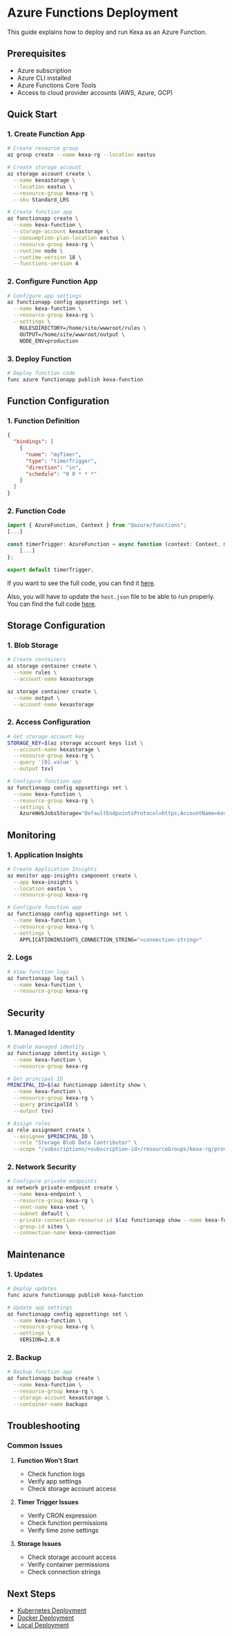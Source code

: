 # Azure Functions Deployment

This guide explains how to deploy and run Kexa as an Azure Function.

## Prerequisites

- Azure subscription
- Azure CLI installed
- Azure Functions Core Tools
- Access to cloud provider accounts (AWS, Azure, GCP)

## Quick Start

### 1. Create Function App

```bash
# Create resource group
az group create --name kexa-rg --location eastus

# Create storage account
az storage account create \
  --name kexastorage \
  --location eastus \
  --resource-group kexa-rg \
  --sku Standard_LRS

# Create function app
az functionapp create \
  --name kexa-function \
  --storage-account kexastorage \
  --consumption-plan-location eastus \
  --resource-group kexa-rg \
  --runtime node \
  --runtime-version 18 \
  --functions-version 4
```

### 2. Configure Function App

```bash
# Configure app settings
az functionapp config appsettings set \
  --name kexa-function \
  --resource-group kexa-rg \
  --settings \
    RULESDIRECTORY=/home/site/wwwroot/rules \
    OUTPUT=/home/site/wwwroot/output \
    NODE_ENV=production
```

### 3. Deploy Function

```bash
# Deploy function code
func azure functionapp publish kexa-function
```

## Function Configuration

### 1. Function Definition

```json
{
  "bindings": [
    {
      "name": "myTimer",
      "type": "timerTrigger",
      "direction": "in",
      "schedule": "0 0 * * *"
    }
  ]
}
```

### 2. Function Code

```typescript
import { AzureFunction, Context } from "@azure/functions";
[...]

const timerTrigger: AzureFunction = async function (context: Context, myTimer: any): Promise<void> {
    [...]
};

export default timerTrigger;
```

If you want to see the full code, you can find it [here](https://github.com/kexa-io/Kexa/blob/main/Kexa/index.ts).

Also, you will have to update the `host.json` file to be able to run properly. You can find the full code [here](https://github.com/kexa-io/Kexa/blob/main/host.json).

## Storage Configuration

### 1. Blob Storage

```bash
# Create containers
az storage container create \
  --name rules \
  --account-name kexastorage

az storage container create \
  --name output \
  --account-name kexastorage
```

### 2. Access Configuration

```bash
# Get storage account key
STORAGE_KEY=$(az storage account keys list \
  --account-name kexastorage \
  --resource-group kexa-rg \
  --query '[0].value' \
  --output tsv)

# Configure function app
az functionapp config appsettings set \
  --name kexa-function \
  --resource-group kexa-rg \
  --settings \
    AzureWebJobsStorage="DefaultEndpointsProtocol=https;AccountName=kexastorage;AccountKey=$STORAGE_KEY;EndpointSuffix=core.windows.net"
```

## Monitoring

### 1. Application Insights

```bash
# Create Application Insights
az monitor app-insights component create \
  --app kexa-insights \
  --location eastus \
  --resource-group kexa-rg

# Configure function app
az functionapp config appsettings set \
  --name kexa-function \
  --resource-group kexa-rg \
  --settings \
    APPLICATIONINSIGHTS_CONNECTION_STRING="<connection-string>"
```

### 2. Logs

```bash
# View function logs
az functionapp log tail \
  --name kexa-function \
  --resource-group kexa-rg
```

## Security

### 1. Managed Identity

```bash
# Enable managed identity
az functionapp identity assign \
  --name kexa-function \
  --resource-group kexa-rg

# Get principal ID
PRINCIPAL_ID=$(az functionapp identity show \
  --name kexa-function \
  --resource-group kexa-rg \
  --query principalId \
  --output tsv)

# Assign roles
az role assignment create \
  --assignee $PRINCIPAL_ID \
  --role "Storage Blob Data Contributor" \
  --scope "/subscriptions/<subscription-id>/resourceGroups/kexa-rg/providers/Microsoft.Storage/storageAccounts/kexastorage"
```

### 2. Network Security

```bash
# Configure private endpoints
az network private-endpoint create \
  --name kexa-endpoint \
  --resource-group kexa-rg \
  --vnet-name kexa-vnet \
  --subnet default \
  --private-connection-resource-id $(az functionapp show --name kexa-function --resource-group kexa-rg --query id -o tsv) \
  --group-id sites \
  --connection-name kexa-connection
```

## Maintenance

### 1. Updates

```bash
# Deploy updates
func azure functionapp publish kexa-function

# Update app settings
az functionapp config appsettings set \
  --name kexa-function \
  --resource-group kexa-rg \
  --settings \
    VERSION=2.0.0
```

### 2. Backup

```bash
# Backup function app
az functionapp backup create \
  --name kexa-function \
  --resource-group kexa-rg \
  --storage-account kexastorage \
  --container-name backups
```

## Troubleshooting

### Common Issues

1. **Function Won't Start**
   - Check function logs
   - Verify app settings
   - Check storage account access

2. **Timer Trigger Issues**
   - Verify CRON expression
   - Check function permissions
   - Verify time zone settings

3. **Storage Issues**
   - Check storage account access
   - Verify container permissions
   - Check connection strings

## Next Steps

- [Kubernetes Deployment](./kubernetes.md)
- [Docker Deployment](./docker.md)
- [Local Deployment](./local.md)
